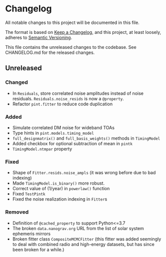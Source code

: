 # Changelog
All notable changes to this project will be documented in this file.

The format is based on [Keep a Changelog](https://keepachangelog.com/en/1.0.0/),
and this project, at least loosely, adheres to [Semantic Versioning](https://semver.org/spec/v2.0.0.html).

This file contains the unreleased changes to the codebase. See CHANGELOG.md for
the released changes.

## Unreleased
### Changed
- In `Residuals`, store correlated noise amplitudes instead of noise residuals. `Residuals.noise_resids` is now a `@property`.
- Refactor `pint.fitter` to reduce code duplication
### Added
- Simulate correlated DM noise for wideband TOAs
- Type hints in `pint.models.timing_model`
- `full_designmatrix()` and `full_basis_weights()` methods in `TimingModel`
- Added checkbox for optional subtraction of mean in `pintk`
- `TimingModel.ntmpar` property
### Fixed
- Shape of `Fitter.resids.noise_ampls` (it was wrong before due to bad indexing)
- Made `TimingModel.is_binary()` more robust.
- Correct value of (1/year) in `powerlaw()` function
- Fixed `TestPintk`
- Fixed the noise realization indexing in `Fitter`s
### Removed
- Definition of `@cached_property` to support Python<=3.7
- The broken `data.nanograv.org` URL from the list of solar system ephemeris mirrors
- Broken fitter class `CompositeMCMCFitter` (this fitter was added seemingly to deal with combined radio and high-energy datasets, but has since been broken for a while.)